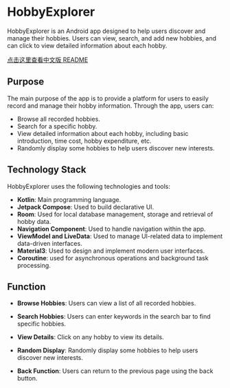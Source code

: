 # HobbyExplorer

HobbyExplorer is an Android app designed to help users discover and manage their hobbies. Users can view, search, and add new hobbies, and can click to view detailed information about each hobby.

[点击这里查看中文版 README](zh_README.md)

## Purpose

The main purpose of the app is to provide a platform for users to easily record and manage their hobby information. Through the app, users can:
- Browse all recorded hobbies.
- Search for a specific hobby.
- View detailed information about each hobby, including basic introduction, time cost, hobby expenditure, etc.
- Randomly display some hobbies to help users discover new interests.

## Technology Stack

HobbyExplorer uses the following technologies and tools:
- **Kotlin**: Main programming language.
- **Jetpack Compose**: Used to build declarative UI.
- **Room**: Used for local database management, storage and retrieval of hobby data.
- **Navigation Component**: Used to handle navigation within the app.
- **ViewModel and LiveData**: Used to manage UI-related data to implement data-driven interfaces.
- **Material3**: Used to design and implement modern user interfaces.
- **Coroutine**: used for asynchronous operations and background task processing.

## Function

- **Browse Hobbies**: Users can view a list of all recorded hobbies.

- **Search Hobbies**: Users can enter keywords in the search bar to find specific hobbies.

- **View Details**: Click on any hobby to view its details.

- **Random Display**: Randomly display some hobbies to help users discover new interests.

- **Back Function**: Users can return to the previous page using the back button.

